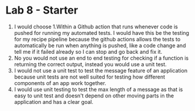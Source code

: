 # Lab 8 - Starter
1. I would choose 1.Within a Github action that runs whenever code is pushed 
for running my automated tests. I would have this be the testing for my recipe pipeline because the github actions allows the tests to automatically be run when anything is pushed, like a code change and tell me if it failed already so I can stop and go back and fix it.
2. No you would not use an end to end testing for checking if a function is returning the correct output, instead you would use a unit test.
3. I would not use a unit test to test the message feature of an application because unit tests are not well suited for testing how different components of an app work together. 
4. I would use unit testing to test the max length of a message as that is easy to unit test and doesn't depend on other moving parts in the application and has a clear goal.